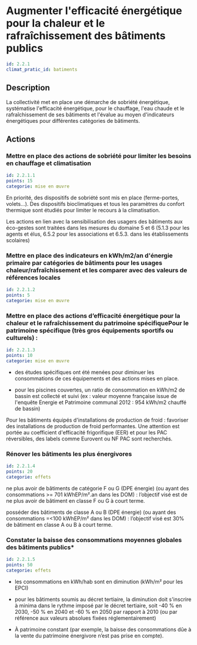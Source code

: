 # Augmenter l'efficacité énergétique pour la chaleur et le rafraîchissement des bâtiments publics
```yaml
id: 2.2.1
climat_pratic_id: batiments
```
## Description
La collectivité met en place une démarche de sobriété énergétique, systématise l'efficacité énergétique, pour le chauffage, l'eau chaude et le rafraîchissement de ses bâtiments et l'évalue au moyen d'indicateurs énergétiques pour différentes catégories de bâtiments.



## Actions
### Mettre en place des actions de sobriété pour limiter les besoins en chauffage et climatisation
```yaml
id: 2.2.1.1
points: 15
categorie: mise en œuvre
```
En priorité, des dispositifs de sobriété sont mis en place (ferme-portes, volets…). Des dispositifs bioclimatiques et tous les paramètres du confort thermique sont étudiés pour limiter le recours à la climatisation.

Les actions en lien avec la sensibilisation des usagers des bâtiments aux éco-gestes sont traitées dans les mesures du domaine 5 et 6 (5.1.3 pour les agents et élus, 6.5.2 pour les associations et 6.5.3. dans les établissements scolaires)




### Mettre en place des indicateurs en kWh/m2/an d'énergie primaire par catégories de bâtiments pour les usages chaleur/rafraîchissement et les comparer avec des valeurs de références locales
```yaml
id: 2.2.1.2
points: 5
categorie: mise en œuvre
```


### Mettre en place des actions d’efficacité énergétique pour la chaleur et le rafraîchissement du patrimoine spécifiquePour le patrimoine spécifique (très gros équipements sportifs ou culturels) :
```yaml
id: 2.2.1.3
points: 10
categorie: mise en œuvre
```
- des études spécifiques ont été menées pour diminuer les consommations de ces équipements et des actions mises en place.

- pour les piscines couvertes, un ratio de consommation en kWh/m2 de bassin est collecté et suivi (ex : valeur moyenne française issue de l'enquête Energie et Patrimoine communal 2012 : 954 kWh/m2 chauffé de bassin)

Pour les bâtiments équipés d'installations de production de froid : favoriser des installations de production de froid performantes. Une attention est portée au coefficient d'efficacité frigorifique (EER) et pour les PAC réversibles, des labels comme Eurovent ou NF PAC sont recherchés.




### Rénover les bâtiments les plus énergivores
```yaml
id: 2.2.1.4
points: 20
categorie: effets
```
ne plus avoir de bâtiments de catégorie F ou G (DPE énergie) (ou ayant des consommations >= 701 kWhEP/m².an dans les DOM) : l’objectif visé est de ne plus avoir de bâtiment en classe F ou G à court terme.

posséder des bâtiments de classe A ou B (DPE énergie) (ou ayant des consommations =<100 kWhEP/m² dans les DOM) : l’objectif visé est 30% de bâtiment en classe A ou B à court terme.




### Constater la baisse des consommations moyennes globales des bâtiments publics*
```yaml
id: 2.2.1.5
points: 50
categorie: effets
```
- les consommations en kWh/hab sont en diminution (kWh/m² pour les EPCI)

- pour les bâtiments soumis au décret tertiaire, la diminution doit s'inscrire à minima dans le rythme imposé par le décret tertiaire, soit -40 % en 2030, -50 % en 2040 et -60 % en 2050 par rapport à 2010 (ou par référence aux valeurs absolues fixées réglementairement)

* À patrimoine constant (par exemple, la baisse des consommations dûe à la vente du patrimoine énergivore n’est pas prise en compte).




